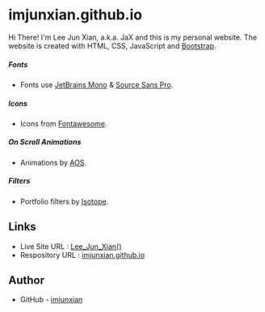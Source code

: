 # imjunxian.github.io

Hi There! I'm Lee Jun Xian, a.k.a. JaX and this is my personal website.
The website is created with HTML, CSS, JavaScript and [Bootstrap](https://getbootstrap.com/).

##### Fonts
- Fonts use [JetBrains Mono](https://fonts.google.com/specimen/JetBrains+Mono) & [Source Sans Pro](https://fonts.google.com/specimen/Source+Sans+Pro).

##### Icons
- Icons from [Fontawesome](https://fontawesome.com/).

##### On Scroll Animations
- Animations by [AOS](https://michalsnik.github.io/aos/).

##### Filters
- Portfolio filters by [Isotope](https://isotope.metafizzy.co/filtering.html).

## Links

- Live Site URL : [Lee_Jun_Xian()](https://imjunxian.github.io/)
- Respository URL : [imjunxian.github.io](https://github.com/imjunxian/imjunxian.github.io)

## Author

- GitHub - [imjunxian](https://github.com/imjunxian)
